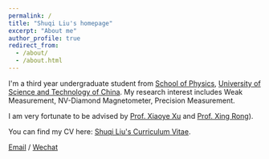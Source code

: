 ```yaml
---
permalink: /
title: "Shuqi Liu's homepage"
excerpt: "About me"
author_profile: true
redirect_from: 
  - /about/
  - /about.html
---
```


I'm a third year undergraduate student from [School of Physics](https://en.physics.ustc.edu.cn/main.htm), [University of Science and Technology of China](https://en.ustc.edu.cn/). My research interest includes Weak Measurement, NV-Diamond Magnetometer, Precision Measurement.

I am very fortunate to be advised by [Prof. Xiaoye Xu](https://faculty.ustc.edu.cn/xuxiaoye) and [Prof. Xing Rong](https://en.lmmr.ustc.edu.cn/2017/0711/c13356a189309/page.htm)). 

You can find my CV here: [Shuqi Liu's Curriculum Vitae](../assets/Curriculum_Vitae.pdf).

[Email](shuqi@mail.ustc.edu.cn) / [Wechat](../images/wechat.jpg) 
